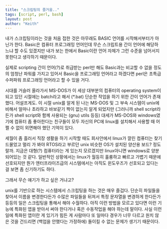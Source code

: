 ```yaml
---
title: "스크립팅의 즐거움.."
tags: [script, perl, bash]
layout: post
author: "Keith"
---
```


내가 스크립팅이라는 것을 처음 접한 것은 아무래도 BASIC 언어를 시작해서부터가 아닌가 한다. Basic은 컴퓨터 프로그래밍 언어인데 무슨 스크립트용 간이 언어에 해당하느냐 할 수도 있겠지만 내가 보는 한에서 Basic이란 언어 자체가 그런 수준을 넘어서지 못한다고 생각하기 때문이다. 

실제로 scripting 간이 언어(?)로 취급받는 perl만 해도 Basic과는 비교할 수 없을 정도의 엄청난 파워를 가지고 있어서 Basic을 프로그래밍 언어라고 하겠다면 perl은 초특급 수퍼파워 프로그래밍 언어라고 할 수 있을 거다.

시대를 거슬러 올라가서 MS-DOS가 이 세상 대부분의 컴퓨터의 operating system이 되고 있던 시절에는 batch라고 해서 (*.bat) 단순한 작업을 하기 위한 간이 언어가 존재했다. 어설프게도. 이 시절 unix를 알게 된 나는 MS-DOS 및 그 부속 시스템이 unix에 비해서 얼마나 초라하고 바보같기 짝이 없는지 알게 되었지만 (그러니까 shell script라든가 shell script와 함께 사용되는 (gnu) utils 등등) 대세가 MS-DOS와 windows였기에 컴퓨터 좀 좋아한다는 친구들이 모두 자신의 PC에 linux를 설치해서 사용할 때 어쩔 수 없이 외면해야 했던 기억이 있다.

세월이 좀 흘러서 직장 생활을 하기 시작할 때도 회사안에서 linux가 깔린 컴퓨터는 찾기 드물었고 멀리 가 봐야 RTOS라고 부르던 unix 비슷한 OS가 설치된 양산용 보드? 정도랄까. 지금은 대형(?) 컴퓨터라는 게 있는지 모르겠지만 linux아니면 windows로 양분되어있는 것 같다. 일반적인 상황에서는 linux가 월등히 훌륭하고 빠르고 가볍기 때문에 선호되지만 뭔가 엔터프라이즈급의 시스템에서는 아직도 윈도우즈가 선호되고 있다는 걸 보면 좀 신기하기도 하다.

그래서 무슨 얘기가 하고 싶은 거냐고?

unix를 기반으로 하는 시스템에서 스크립팅을 하는 것은 매우 즐겁다. 단순히 파일들을 찾아서 이름을 변경한다든가 수많은 파일들을 뒤져서 특정 문자열을 변경하게 한다든가 등등의 일은 스크립팅을 통해서 해야 수월하다. 아직 이런 방법을 모르고 있다면 이런 기능에 특화된 앱을 받아서 써야 한다거나 혹은 수동작업을 해야 하는데 말이다. 사실 이런 일에 특화된 앱이란 게 있기가 힘든 게 사람마다 또 일마다 경우가 너무 다르고 원치 않은 것을 건드리면 (백업을 안했다는 가정하에) 돌이킬 수 없는 문제가 생기기 때문이다.



